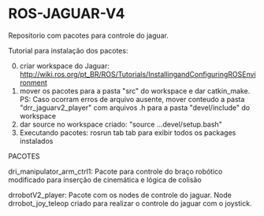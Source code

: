 # ROS-JAGUAR-V4
Repositorio com pacotes para controle do jaguar.

Tutorial para instalação dos pacotes:

0. criar workspace do Jaguar: http://wiki.ros.org/pt_BR/ROS/Tutorials/InstallingandConfiguringROSEnvironment
1. mover os pacotes para a pasta "src" do workspace e dar catkin_make. PS: Caso ocorram erros de arquivo ausente, mover conteudo a pasta "drr_jaguarv2_player" com arquivos .h para a pasta "devel/include" do workspace
2. dar source no workspace criado: "source ...devel/setup.bash"
3. Executando pacotes: rosrun tab tab para exibir todos os packages instalados 

PACOTES

dri_manipulator_arm_ctrl1: Pacote para controle do braço robótico modificado para inserção de cinemática e lógica de colisão

drrobotV2_player: Pacote com os nodes de controle do jaguar. Node drrobot_joy_teleop criado para realizar o controle do jaguar com o joystick. 
